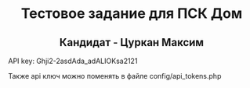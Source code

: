 <h1 align="center">Тестовое задание для ПСК Дом</h1>
<h2 align="center">Кандидат - Цуркан Максим</h2>

<p>API key: <span>Ghji2-2asdAda_adALIOKsa2121</span></p>
<p>Также api ключ можно поменять в файле config/api_tokens.php</p>
